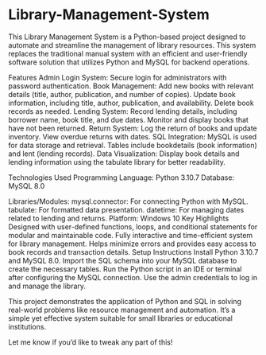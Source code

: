 # Library-Management-System
This Library Management System is a Python-based project designed to automate and streamline the management of library resources. This system replaces the traditional manual system with an efficient and user-friendly software solution that utilizes Python and MySQL for backend operations.

Features
Admin Login System: Secure login for administrators with password authentication.
Book Management:
Add new books with relevant details (title, author, publication, and number of copies).
Update book information, including title, author, publication, and availability.
Delete book records as needed.
Lending System:
Record lending details, including borrower name, book title, and due dates.
Monitor and display books that have not been returned.
Return System:
Log the return of books and update inventory.
View overdue returns with dates.
SQL Integration:
MySQL is used for data storage and retrieval.
Tables include bookdetails (book information) and lent (lending records).
Data Visualization:
Display book details and lending information using the tabulate library for better readability.

Technologies Used
Programming Language: Python 3.10.7
Database: MySQL 8.0

Libraries/Modules:
mysql.connector: For connecting Python with MySQL.
tabulate: For formatted data presentation.
datetime: For managing dates related to lending and returns.
Platform: Windows 10
Key Highlights
Designed with user-defined functions, loops, and conditional statements for modular and maintainable code.
Fully interactive and time-efficient system for library management.
Helps minimize errors and provides easy access to book records and transaction details.
Setup Instructions
Install Python 3.10.7 and MySQL 8.0.
Import the SQL schema into your MySQL database to create the necessary tables.
Run the Python script in an IDE or terminal after configuring the MySQL connection.
Use the admin credentials to log in and manage the library.

This project demonstrates the application of Python and SQL in solving real-world problems like resource management and automation. It’s a simple yet effective system suitable for small libraries or educational institutions.

Let me know if you’d like to tweak any part of this!
